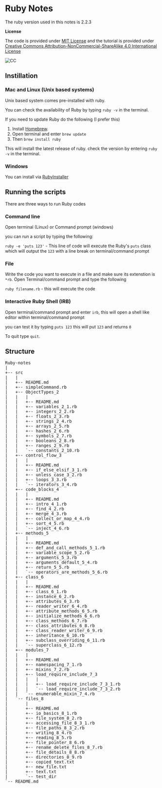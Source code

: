 # Ruby Notes

The ruby version used in this notes is 2.2.3

**License**

The code is provided under [MIT License](https://github.com/akshaybabloo/JavaScript-Tutorial/blob/master/LICENSE) and the tutorial is provided under [Creative Commons Attribution-NonCommercial-ShareAlike 4.0 International License](http://creativecommons.org/licenses/by-nc-sa/4.0/)

![CC](https://i.creativecommons.org/l/by-nc-sa/4.0/88x31.png)

## Instillation

### Mac and Linux (Unix based systems)

Unix based system comes pre-installed with ruby.

You can check the availability of Ruby by typing `ruby -v` in the terminal.

If you need to update Ruby do the following (I prefer this)

1. Install [Homebrew](http://brew.sh/).
2. Open terminal and enter `brew update`
3. Then `brew install ruby`

This will install the latest release of ruby. check the version by entering `ruby -v` in the terminal.

### Windows

You can install via [RubyInstaller](http://rubyinstaller.org/)

## Running the scripts

There are three ways to run Ruby codes

### Command line

Open terminal (Linux) or Command prompt (windows)

you can run a script by typing the following:

`ruby -e 'puts 123'` - This line of code will execute the Ruby's `puts` class which will output the `123` with a line break on terminal/command prompt

### File

Write the code you want to execute in a file and make sure its extenstion is `*rb`. Open Terminal/command prompt and type the following

`ruby filename.rb` - this will execute the code

### Interactive Ruby Shell (IRB)

Open terminal/command prompt and enter `irb`, this will open a shell like editor within terminal/command prompt

you can test it by typing `puts 123` this will put `123` and returns `0`

To quit type `quit`.

## Structure

<pre>
Ruby-notes
|
+-- src
|   |
|   +-- README.md
|   +-- simpleCommand.rb
|   +-- ObjectTypes_2
|   |   |
|   |   +-- README.md
|   |   +-- variables_2_1.rb
|   |   +-- integers_2_2.rb
|   |   +-- floats_2_3.rb
|   |   +-- strings_2_4.rb
|   |   +-- arrays_2_5.rb
|   |   +-- hashes_2_6.rb
|   |   +-- symbols_2_7.rb
|   |   +-- booleans_2_8.rb
|   |   +-- ranges_2_9.rb
|   |   `-- constants_2_10.rb
|   +-- control_flow_3
|   |   |
|   |   +-- README.md
|   |   +-- if_else_elsif_3_1.rb
|   |   +-- unless_case_3_2.rb
|   |   +-- loops_3_3.rb
|   |   `-- iterators_3_4.rb
|   +-- code_blocks_4
|   |   |
|   |   +-- README.md
|   |   +-- intro_4_1.rb
|   |   +-- find_4_2.rb
|   |   +-- merge_4_3.rb
|   |   +-- collect_or_map_4_4.rb
|   |   +-- sort_4_5.rb
|   |   `-- inject_4_6.rb
|   +-- methods_5
|   |   |
|   |   +-- README.md
|   |   +-- def_and_call_methods_5_1.rb
|   |   +-- variable_scope_5_2.rb
|   |   +-- arguments_5_3.rb
|   |   +-- arguments_default_5_4.rb
|   |   +-- return_5_5.rb
|   |   `-- operators_are_methods_5_6.rb
|   +-- class_6
|   |   |
|   |   +-- README.md
|   |   +-- class_6_1.rb
|   |   +-- instance_6_2.rb
|   |   +-- attributes_6_3.rb
|   |   +-- reader_writer_6_4.rb
|   |   +-- attribute_methods_6_5.rb
|   |   +-- initialize_methods_6_6.rb
|   |   +-- class_methods_6_7.rb
|   |   +-- class_attributes_6_8.rb
|   |   +-- class_reader_writer_6_9.rb
|   |   +-- inheritance_6_10.rb
|   |   +-- subclass_overriding_6_11.rb
|   |   `-- superclass_6_12.rb
|   +-- modules_7
|   |   |
|   |   +-- README.md
|   |   +-- namespacing_7_1.rb
|   |   +-- mixins_7_2.rb
|   |   +-- load_require_include_7_3
|   |   |   |
|   |   |   +-- load_require_include_7_3_1.rb
|   |   |   `-- load_require_include_7_3_2.rb
|   |   `-- enumerable_mixin_7_4.rb
|   `-- files_8
|       |
|       +-- README.md
|       +-- io_basics_8_1.rb
|       +-- file_system_8_2.rb
|       +-- accessing_file_8_3_1.rb
|       +-- file_paths_8_3_2.rb
|       +-- writing_8_4.rb
|       +-- reading_8_5.rb
|       +-- file_pointer_8_6.rb
|       +-- rename_delete_files_8_7.rb
|       +-- file_details_8_8.rb
|       +-- directories_8_9.rb
|       +-- copied_text.txt
|       +-- new_file.txt
|       +-- text.txt
|       `-- test_dir
`-- README.md
</pre>

